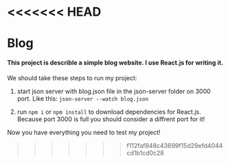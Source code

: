 <<<<<<< HEAD
=======
# Blog 

#### This project is describle a simple blog website. I use React.js for writing it.

We should take these steps to run my project:

1. start json server with blog.json file in the json-server folder on 3000 port. Like this: `json-server --watch blog.json`

2. run `npm i` or `npm install` to download dependencies for React.js. Because port 3000 is full you should consider a diffrent port for it!

Now you have everything you need to test my project!
>>>>>>> f112faf848c43699f15d29efd4044cd1b1cd0c28
